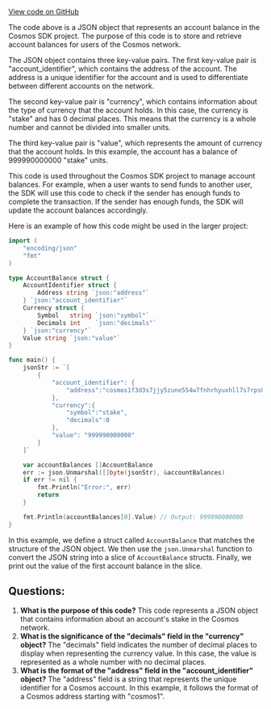 [View code on GitHub](https://github.com/cosmos/cosmos-sdk.git/contrib/rosetta/configuration/bootstrap.json)

The code above is a JSON object that represents an account balance in the Cosmos SDK project. The purpose of this code is to store and retrieve account balances for users of the Cosmos network. 

The JSON object contains three key-value pairs. The first key-value pair is "account_identifier", which contains the address of the account. The address is a unique identifier for the account and is used to differentiate between different accounts on the network. 

The second key-value pair is "currency", which contains information about the type of currency that the account holds. In this case, the currency is "stake" and has 0 decimal places. This means that the currency is a whole number and cannot be divided into smaller units. 

The third key-value pair is "value", which represents the amount of currency that the account holds. In this example, the account has a balance of 999990000000 "stake" units. 

This code is used throughout the Cosmos SDK project to manage account balances. For example, when a user wants to send funds to another user, the SDK will use this code to check if the sender has enough funds to complete the transaction. If the sender has enough funds, the SDK will update the account balances accordingly. 

Here is an example of how this code might be used in the larger project:

```go
import (
    "encoding/json"
    "fmt"
)

type AccountBalance struct {
    AccountIdentifier struct {
        Address string `json:"address"`
    } `json:"account_identifier"`
    Currency struct {
        Symbol   string `json:"symbol"`
        Decimals int    `json:"decimals"`
    } `json:"currency"`
    Value string `json:"value"`
}

func main() {
    jsonStr := `[
        {
            "account_identifier": {
                "address":"cosmos1f3d3s7jjy5zune554w7fnhrhyuxhll7s7rps0h"
            },
            "currency":{
                "symbol":"stake",
                "decimals":0
            },
            "value": "999990000000"
        }
    ]`

    var accountBalances []AccountBalance
    err := json.Unmarshal([]byte(jsonStr), &accountBalances)
    if err != nil {
        fmt.Println("Error:", err)
        return
    }

    fmt.Println(accountBalances[0].Value) // Output: 999990000000
}
```

In this example, we define a struct called `AccountBalance` that matches the structure of the JSON object. We then use the `json.Unmarshal` function to convert the JSON string into a slice of `AccountBalance` structs. Finally, we print out the value of the first account balance in the slice.
## Questions: 
 1. **What is the purpose of this code?** This code represents a JSON object that contains information about an account's stake in the Cosmos network. 
2. **What is the significance of the "decimals" field in the "currency" object?** The "decimals" field indicates the number of decimal places to display when representing the currency value. In this case, the value is represented as a whole number with no decimal places. 
3. **What is the format of the "address" field in the "account_identifier" object?** The "address" field is a string that represents the unique identifier for a Cosmos account. In this example, it follows the format of a Cosmos address starting with "cosmos1".